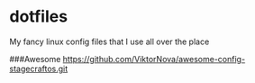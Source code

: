 # dotfiles
My fancy linux config files that I use all over the place

###Awesome
https://github.com/ViktorNova/awesome-config-stagecraftos.git

